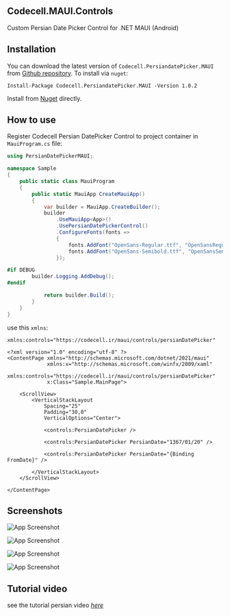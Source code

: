## Codecell.MAUI.Controls
Custom Persian Date Picker Control for .NET MAUI (Android)

## Installation
You can download the latest version of `Codecell.PersiandatePicker.MAUI` from [Github repository](https://github.com/codecellir/Codecell.MAUI.Controls).
To install via `nuget`:
```
Install-Package Codecell.PersiandatePicker.MAUI -Version 1.0.2
```
Install from [Nuget](https://www.nuget.org/packages/Codecell.PersiandatePicker.MAUI) directly.

## How to use
Register Codecell Persian DatePicker Control to project container in `MauiProgram.cs` file:
``` C#
using PersianDatePickerMAUI;

namespace Sample
{
    public static class MauiProgram
    {
        public static MauiApp CreateMauiApp()
        {
            var builder = MauiApp.CreateBuilder();
            builder
                .UseMauiApp<App>()
                .UsePersianDatePickerControl()
                .ConfigureFonts(fonts =>
                {
                    fonts.AddFont("OpenSans-Regular.ttf", "OpenSansRegular");
                    fonts.AddFont("OpenSans-Semibold.ttf", "OpenSansSemibold");
                });

#if DEBUG
		builder.Logging.AddDebug();
#endif

            return builder.Build();
        }
    }
}
```

use this `xmlns`:
```
xmlns:controls="https://codecell.ir/maui/controls/persianDatePicker"
```
``` XAML
<?xml version="1.0" encoding="utf-8" ?>
<ContentPage xmlns="http://schemas.microsoft.com/dotnet/2021/maui"
             xmlns:x="http://schemas.microsoft.com/winfx/2009/xaml"
             xmlns:controls="https://codecell.ir/maui/controls/persianDatePicker"
             x:Class="Sample.MainPage">

    <ScrollView>
        <VerticalStackLayout
            Spacing="25"
            Padding="30,0"
            VerticalOptions="Center">

            <controls:PersianDatePicker /> 

            <controls:PersianDatePicker PersianDate="1367/01/20" />

            <controls:PersianDatePicker PersianDate="{Binding FromDate}" />

        </VerticalStackLayout>
    </ScrollView>

</ContentPage>

```


## Screenshots

![App Screenshot](https://github.com/codecellir/Codecell.MAUI.Controls/blob/main/screenshots/screen_1.png?raw=true)

![App Screenshot](https://github.com/codecellir/Codecell.MAUI.Controls/blob/main/screenshots/screen_2.png?raw=true)

![App Screenshot](https://github.com/codecellir/Codecell.MAUI.Controls/blob/main/screenshots/screen_3.png?raw=true)

![App Screenshot](https://github.com/codecellir/Codecell.MAUI.Controls/blob/main/screenshots/screen_4.png?raw=true)



## Tutorial video
see the tutorial persian video *[here](https://codecell.ir/course/d85e)* 